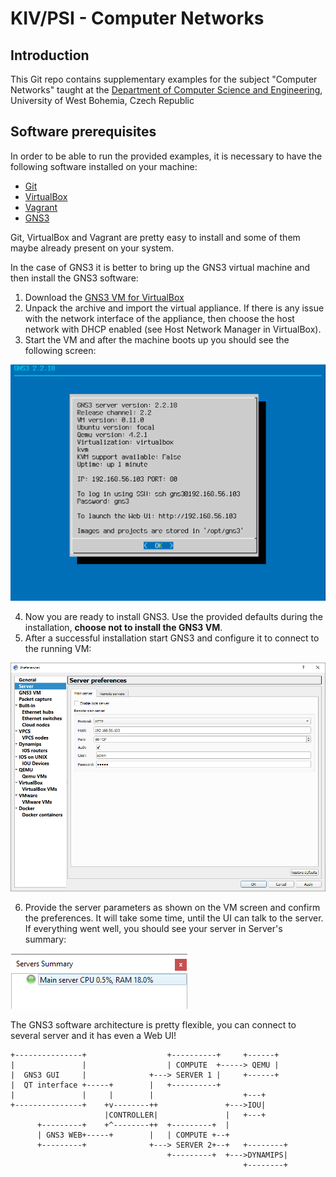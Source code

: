 # KIV/PSI - Computer Networks

## Introduction

This Git repo contains supplementary examples for the subject "Computer Networks" taught at the [Department of Computer Science and Engineering](http://www.kiv.zcu.cz/), University of West Bohemia, Czech Republic

## Software prerequisites

In order to be able to run the provided examples, it is necessary to have the following software installed on your machine:

* [Git](https://git-scm.com/)
* [VirtualBox](https://www.virtualbox.org/)
* [Vagrant](https://www.vagrantup.com/)
* [GNS3](https://www.gns3.com/)

Git, VirtualBox and Vagrant are pretty easy to install and some of them maybe already present on your system.

In the case of GNS3 it is better to bring up the GNS3 virtual machine and then install the GNS3 software:

1. Download the [GNS3 VM for VirtualBox](https://www.gns3.com/software/download-vm)
2. Unpack the archive and import the virtual appliance. If there is any issue with the network interface of the appliance, then choose the host network with DHCP enabled (see Host Network Manager in VirtualBox).
3. Start the VM and after the machine boots up you should see the following screen:

![GNS3vm.png](images/GNS3vm.png)

4. Now you are ready to install GNS3. Use the provided defaults during the installation, **choose not to install the GNS3 VM**.
5. After a successful installation start GNS3 and configure it to connect to the running VM:

![GNS3ui.png](images/GNS3ui.png)

6. Provide the server parameters as shown on the VM screen and confirm the preferences. It will take some time, until the UI can talk to the server. If everything went well, you should see your server in Server's summary:

![GNS3ui-server.png](images/GNS3ui-server.png)

The GNS3 software architecture is pretty flexible, you can connect to several server and it has even a Web UI!

```
+---------------+                  +----------+     +------+
|               |                  | COMPUTE  +-----> QEMU |
|  GNS3 GUI     |              +---> SERVER 1 |     +------+
|  QT interface +-----+        |   +----------+
|               |     |        |                    +---+
+---------------+    +v--------++               +--->IOU|
                     |CONTROLLER|               |   +---+
      +---------+    +^--------++  +---------+  |
      | GNS3 WEB+-----+        |   | COMPUTE +--+
      +---------+              +---> SERVER 2+--+   +--------+
                                   +---------+  +--->DYNAMIPS|
                                                    +--------+
```

